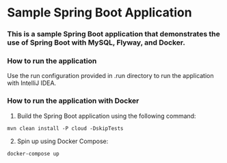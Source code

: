 # Sample Spring Boot Application
### This is a sample Spring Boot application that demonstrates the use of Spring Boot with MySQL, Flyway, and Docker.

### How to run the application
Use the run configuration provided in .run directory to run the application with IntelliJ IDEA.

### How to run the application with Docker
1. Build the Spring Boot application using the following command:
```
mvn clean install -P cloud -DskipTests
```

2. Spin up using Docker Compose:
```
docker-compose up
```